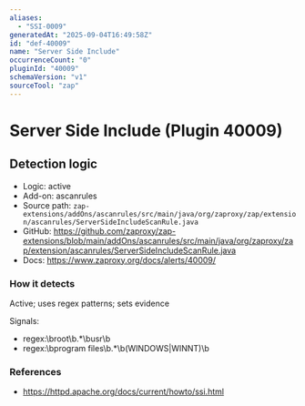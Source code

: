 ```yaml
---
aliases:
  - "SSI-0009"
generatedAt: "2025-09-04T16:49:58Z"
id: "def-40009"
name: "Server Side Include"
occurrenceCount: "0"
pluginId: "40009"
schemaVersion: "v1"
sourceTool: "zap"
---
```


# Server Side Include (Plugin 40009)

## Detection logic

- Logic: active
- Add-on: ascanrules
- Source path: `zap-extensions/addOns/ascanrules/src/main/java/org/zaproxy/zap/extension/ascanrules/ServerSideIncludeScanRule.java`
- GitHub: https://github.com/zaproxy/zap-extensions/blob/main/addOns/ascanrules/src/main/java/org/zaproxy/zap/extension/ascanrules/ServerSideIncludeScanRule.java
- Docs: https://www.zaproxy.org/docs/alerts/40009/

### How it detects

Active; uses regex patterns; sets evidence

Signals:
- regex:\\broot\\b.*\\busr\\b
- regex:\\bprogram files\\b.*\\b(WINDOWS|WINNT)\\b

### References
- https://httpd.apache.org/docs/current/howto/ssi.html

